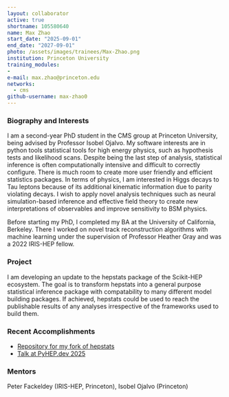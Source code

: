 ```yaml
---
layout: collaborator
active: true
shortname: 105580640
name: Max Zhao
start_date: "2025-09-01"
end_date: "2027-09-01"
photo: /assets/images/trainees/Max-Zhao.png
institution: Princeton University
training_modules:
- 
e-mail: max.zhao@princeton.edu
networks:
  - cms
github-username: max-zhao0
---
```

### Biography and Interests
I am a second-year PhD student in the CMS group at Princeton University, being advised by Professor Isobel Ojalvo. My software interests are in python tools statistical tools for high energy physics, such as hypothesis tests and likelihood scans. Despite being the last step of analysis, statistical inference is often computationally intensive and difficult to correctly configure. There is much room to create more user friendly and efficient statistics packages. In terms of physics, I am interested in Higgs decays to Tau leptons because of its additional kinematic information due to parity violating decays. I wish to apply novel analysis techniques such as neural simulation-based inference and effective field theory to create new interpretations of observables and improve sensitivity to BSM physics.

Before starting my PhD, I completed my BA at the University of California, Berkeley. There I worked on novel track reconstruction algorithms with machine learning under the supervision of Professor Heather Gray and was a 2022 IRIS-HEP fellow.

### Project 
I am developing an update to the hepstats package of the Scikit-HEP ecosystem. The goal is to transform hepstats into a general purpose statistical inference package with compatability to many different model building packages. If achieved, hepstats could be used to reach the publishable results of any analyses irrespective of the frameworks used to build them.

### Recent Accomplishments

- [Repository for my fork of hepstats](https://github.com/max-zhao0/hepstats/tree/main)
- [Talk at PyHEP.dev 2025](https://indico.cern.ch/event/1515852/contributions/6598758/)

### Mentors
Peter Fackeldey (IRIS-HEP, Princeton), Isobel Ojalvo (Princeton)
